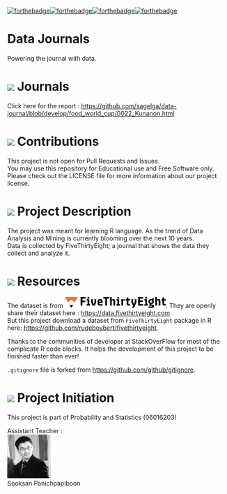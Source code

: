 [![forthebadge](https://forthebadge.com/images/badges/built-by-developers.svg)]()[![forthebadge](https://forthebadge.com/images/badges/contains-cat-gifs.svg)]()[![forthebadge](https://forthebadge.com/images/badges/powered-by-netflix.svg)]()[![forthebadge](https://forthebadge.com/images/badges/60-percent-of-the-time-works-every-time.svg)]()

# Data Journals
Powering the journal with data.

# ![](https://png.icons8.com/material/50/000000/presentation.png) Journals
Click here for the report : https://github.com/sagelga/data-journal/blob/develop/food_world_cup/0022_Kunanon.html

# ![](https://png.icons8.com/material/50/000000/code-fork.png) Contributions
This project is not open for Pull Requests and Issues.<br>
You may use this repository for Educational use and Free Software only.<br>
Please check out the LICENSE file for more information about our project license.

# ![](https://png.icons8.com/material/50/000000/brief.png) Project Description
The project was meant for learning R language. As the trend of Data Analysis and Mining is currently blooming over the next 10 years.<br>
Data is collected by FiveThirtyEight; a journal that shows the data they collect and analyze it.

# ![](https://png.icons8.com/ios/50/000000/book-filled.png) Resources
The dataset is from <img src="/Reference Photo/fivethirtyeight-logo.png" style="height: 25px;">. They are openly share their dataset here : https://data.fivethirtyeight.com<br>
But this project download a dataset from `FiveThirtyEight` package in R here: https://github.com/rudeboybert/fivethirtyeight.

Thanks to the communities of developer at StackOverFlow for most of the complicate R code blocks. It helps the development of this project to be finished faster than ever!

`.gitignore` file is forked from https://github.com/github/gitignore.

# ![](https://png.icons8.com/material/50/000000/brief.png) Project Initiation
This project is part of Probability and Statistics (06016203)

Assistant Teacher : <br>
<img src="/Reference Photo/sooksan-panich.jpg" style="width: 100px"><br>
Sooksan Panichpapiboon

